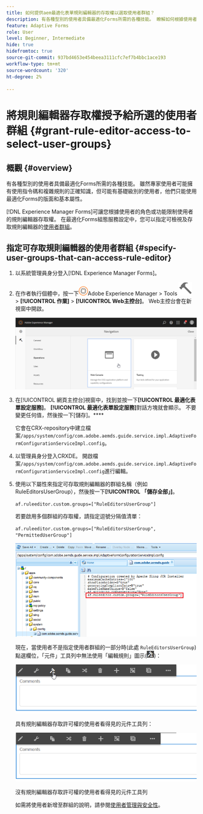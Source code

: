 ```yaml
---
title: 如何提供aem最適化表單規則編輯器的存取權以選取使用者群組？
description: 有各種型別的使用者具備最適化Forms所需的各種技能。 瞭解如何根據使用者的角色或功能限制使用者的規則編輯器存取權。
feature: Adaptive Forms
role: User
level: Beginner, Intermediate
hide: true
hidefromtoc: true
source-git-commit: 937bd4653e454beea3111cfc7ef7b4bbc1ace193
workflow-type: tm+mt
source-wordcount: '320'
ht-degree: 2%

---
```



# 將規則編輯器存取權授予給所選的使用者群組 {#grant-rule-editor-access-to-select-user-groups}

## 概觀 {#overview}

有各種型別的使用者具備最適化Forms所需的各種技能。 雖然專家使用者可能擁有使用指令碼和複雜規則的正確知識，但可能有基礎級別的使用者，他們只能使用最適化Forms的版面和基本屬性。

[!DNL Experience Manager Forms]可讓您根據使用者的角色或功能限制使用者的規則編輯器存取權。 在最適化Forms組態服務設定中，您可以指定可檢視及存取規則編輯器的[使用者群組](forms-groups-privileges-tasks.md)。

## 指定可存取規則編輯器的使用者群組 {#specify-user-groups-that-can-access-rule-editor}

1. 以系統管理員身分登入[!DNL Experience Manager Forms]。
1. 在作者執行個體中，按一下![Adobe Experience Manager](assets/adobeexperiencemanager.png)Adobe Experience Manager > Tools ![hammer](assets/hammer-icon.svg) > **[!UICONTROL 作業]** > **[!UICONTROL Web主控台]**。 Web主控台會在新視窗中開啟。

   ![1-2](assets/1-2.png)

1. 在[!UICONTROL 網頁主控台]視窗中，找到並按一下&#x200B;**[!UICONTROL 最適化表單設定服務]**。 **[!UICONTROL 最適化表單設定服務]**&#x200B;對話方塊就會顯示。 不要變更任何值，然後按一下[儲存]。****

   它會在CRX-repository中建立檔案`/apps/system/config/com.adobe.aemds.guide.service.impl.AdaptiveFormConfigurationServiceImpl.config`。

1. 以管理員身分登入CRXDE。 開啟檔案`/apps/system/config/com.adobe.aemds.guide.service.impl.AdaptiveFormConfigurationServiceImpl.config`進行編輯。
1. 使用以下屬性來指定可存取規則編輯器的群組名稱（例如RuleEditorsUserGroup），然後按一下&#x200B;**[!UICONTROL 「儲存全部」]**。

   `af.ruleeditor.custom.groups=["RuleEditorsUserGroup"]`

   若要啟用多個群組的存取權，請指定逗號分隔值清單：

   `af.ruleeditor.custom.groups=["RuleEditorsUserGroup", "PermittedUserGroup"]`

   ![建立使用者](assets/create_user_new.png)

   現在，當使用者不是指定使用者群組的一部分時(此處    `RuleEditorsUserGroup`)點選欄位，「元件」工具列中無法使用「編輯規則」圖示(![edit-rules1](assets/edit-rules1.png))：

   ![componentstolbarwithre](assets/componentstoolbarwithre.png)

   具有規則編輯器存取許可權的使用者看得見的元件工具列：

   ![componentstolbarwithoutre](assets/componentstoolbarwithoutre.png)

   沒有規則編輯器存取許可權的使用者看得見的元件工具列

   如需將使用者新增至群組的說明，請參閱[使用者管理與安全性](https://experienceleague.adobe.com/docs/experience-manager-65/administering/security/security.html)。

